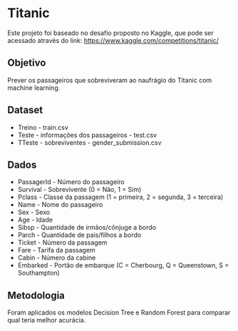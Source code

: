 <h1>Titanic</h1>
Este projeto foi baseado no desafio proposto no Kaggle, que pode ser acessado através do link: <a href="https://www.kaggle.com/competitions/titanic/">https://www.kaggle.com/competitions/titanic/</a>
<h2>Objetivo</h2>
Prever os passageiros que sobreviveram ao naufrágio do Titanic com machine learning.

<h2>Dataset</h2>
<ul>
  <li>Treino - train.csv</li>
  <li>Teste - informações dos passageiros - test.csv</li>
  <li>TTeste - sobreviventes - gender_submission.csv</li>
</ul>

<h2>Dados</h2>
<ul>
  <li>PassagerId - Número do passageiro
  <li>Survival - Sobrevivente (0 = Não, 1 = Sim)</li>
  <li>Pclass - Classe da passagem (1 = primeira, 2 = segunda, 3 = terceira)</li>
  <li> Name - Nome do passageiro
  <li>Sex - Sexo</li>
  <li>Age - Idade</li>
  <li>Sibsp - Quantidade de irmãos/cônjuge a bordo</li>
  <li>Parch - Quantidade de pais/filhos a bordo</li>
  <li>Ticket - Número da passagem</li>
  <li>Fare - Tarifa da passagem</li>
  <li>Cabin - Número da cabine</li>
  <li>Embarked - Portão de embarque (C = Cherbourg, Q = Queenstown, S = Southampton)</li>
</ul>

<h2>Metodologia</h2>
Foram aplicados os modelos Decision Tree e Random Forest para comparar qual teria melhor acurácia.
